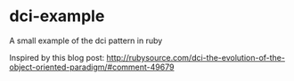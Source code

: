 dci-example
===========

A small example of the dci pattern in ruby

Inspired by this blog post: http://rubysource.com/dci-the-evolution-of-the-object-oriented-paradigm/#comment-49679